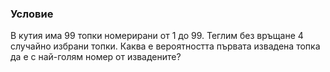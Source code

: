 ### Условие
В кутия има 99 топки номерирани от 1 до 99. Теглим без връщане 4 случайно
избрани топки. Каква е вероятността първата извадена топка да е с най-голям номер от
извадените?
